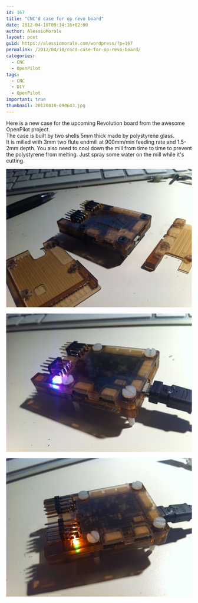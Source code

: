 ```yaml
---
id: 167
title: "CNC'd case for op revo board"
date: 2012-04-10T09:14:16+02:00
author: AlessioMorale
layout: post
guid: https://alessiomorale.com/wordpress/?p=167
permalink: /2012/04/10/cncd-case-for-op-revo-board/
categories:
  - CNC
  - OpenPilot
tags:
  - CNC
  - DIY
  - OpenPilot
important: true
thumbnail: 20120410-090643.jpg
---
```


Here is a new case for the upcoming Revolution board from the awesome OpenPilot project.  
The case is built by two shells 5mm thick made by polystyrene glass.  
It is milled with 3mm two flute endmill at 900mm/min feeding rate and 1.5-2mm depth. You also need to cool down the mill from time to time to prevent the polystyrene from melting. Just spray some water on the mill while it's cutting.

![](20120410-090643.jpg)

![](20120410-090652.jpg)

![](20120410-090702.jpg)
